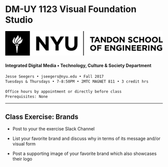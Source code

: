 # DM-UY 1123 Visual Foundation Studio

![NYU](nyu_soe_logo.png)
#### Integrated Digital Media • Technology, Culture & Society Department 

    Jesse Seegers • jseegers@nyu.edu • Fall 2017 
    Tuesdays & Thursdays • 7-8:50PM • 2MTC MAGNET 811 • 3 credit hrs

    Office hours by appointment or directly before class 
    Prerequisites: None

---

## Class Exercise: Brands

* Post to your the exercise Slack Channel

* List your favorite brand and discuss why in terms of its message and/or visual form

* Post a supporting image of your favorite brand which also showcases their logo


